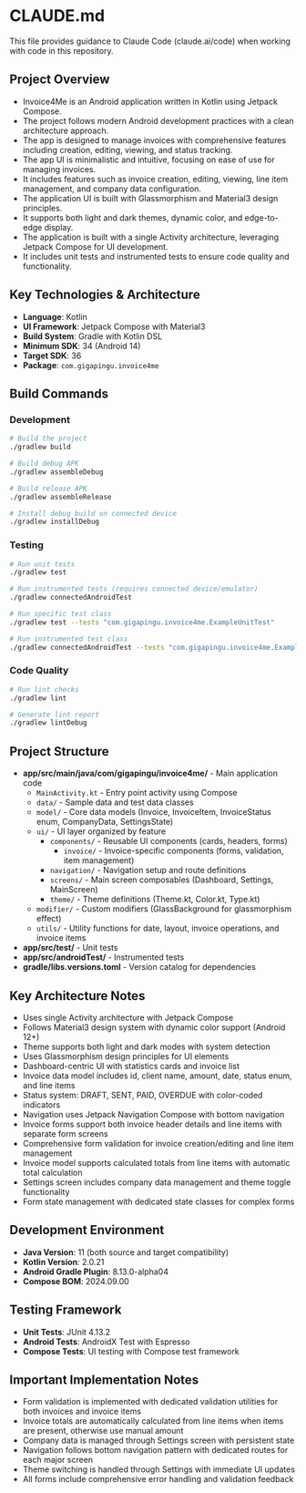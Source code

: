 # CLAUDE.md

This file provides guidance to Claude Code (claude.ai/code) when working with code in this repository.

## Project Overview

- Invoice4Me is an Android application written in Kotlin using Jetpack Compose.
- The project follows modern Android development practices with a clean architecture approach.
- The app is designed to manage invoices with comprehensive features including creation, editing, viewing, and status tracking.
- The app UI is minimalistic and intuitive, focusing on ease of use for managing invoices.
- It includes features such as invoice creation, editing, viewing, line item management, and company data configuration.
- The application UI is built with Glassmorphism and Material3 design principles.
- It supports both light and dark themes, dynamic color, and edge-to-edge display.
- The application is built with a single Activity architecture, leveraging Jetpack Compose for UI development.
- It includes unit tests and instrumented tests to ensure code quality and functionality.


## Key Technologies & Architecture

- **Language**: Kotlin
- **UI Framework**: Jetpack Compose with Material3
- **Build System**: Gradle with Kotlin DSL
- **Minimum SDK**: 34 (Android 14)
- **Target SDK**: 36
- **Package**: `com.gigapingu.invoice4me`

## Build Commands

### Development
```bash
# Build the project
./gradlew build

# Build debug APK
./gradlew assembleDebug

# Build release APK
./gradlew assembleRelease

# Install debug build on connected device
./gradlew installDebug
```

### Testing
```bash
# Run unit tests
./gradlew test

# Run instrumented tests (requires connected device/emulator)
./gradlew connectedAndroidTest

# Run specific test class
./gradlew test --tests "com.gigapingu.invoice4me.ExampleUnitTest"

# Run instrumented test class
./gradlew connectedAndroidTest --tests "com.gigapingu.invoice4me.ExampleInstrumentedTest"
```

### Code Quality
```bash
# Run lint checks
./gradlew lint

# Generate lint report
./gradlew lintDebug
```

## Project Structure

- **app/src/main/java/com/gigapingu/invoice4me/** - Main application code
  - `MainActivity.kt` - Entry point activity using Compose
  - `data/` - Sample data and test data classes
  - `model/` - Core data models (Invoice, InvoiceItem, InvoiceStatus enum, CompanyData, SettingsState)
  - `ui/` - UI layer organized by feature
    - `components/` - Reusable UI components (cards, headers, forms)
      - `invoice/` - Invoice-specific components (forms, validation, item management)
    - `navigation/` - Navigation setup and route definitions
    - `screens/` - Main screen composables (Dashboard, Settings, MainScreen)
    - `theme/` - Theme definitions (Theme.kt, Color.kt, Type.kt)
  - `modifier/` - Custom modifiers (GlassBackground for glassmorphism effect)
  - `utils/` - Utility functions for date, layout, invoice operations, and invoice items
- **app/src/test/** - Unit tests
- **app/src/androidTest/** - Instrumented tests
- **gradle/libs.versions.toml** - Version catalog for dependencies

## Key Architecture Notes

- Uses single Activity architecture with Jetpack Compose
- Follows Material3 design system with dynamic color support (Android 12+)
- Theme supports both light and dark modes with system detection
- Uses Glassmorphism design principles for UI elements
- Dashboard-centric UI with statistics cards and invoice list
- Invoice data model includes id, client name, amount, date, status enum, and line items
- Status system: DRAFT, SENT, PAID, OVERDUE with color-coded indicators
- Navigation uses Jetpack Navigation Compose with bottom navigation
- Invoice forms support both invoice header details and line items with separate form screens
- Comprehensive form validation for invoice creation/editing and line item management
- Invoice model supports calculated totals from line items with automatic total calculation
- Settings screen includes company data management and theme toggle functionality
- Form state management with dedicated state classes for complex forms

## Development Environment

- **Java Version**: 11 (both source and target compatibility)
- **Kotlin Version**: 2.0.21
- **Android Gradle Plugin**: 8.13.0-alpha04
- **Compose BOM**: 2024.09.00

## Testing Framework

- **Unit Tests**: JUnit 4.13.2
- **Android Tests**: AndroidX Test with Espresso
- **Compose Tests**: UI testing with Compose test framework

## Important Implementation Notes

- Form validation is implemented with dedicated validation utilities for both invoices and invoice items
- Invoice totals are automatically calculated from line items when items are present, otherwise use manual amount
- Company data is managed through Settings screen with persistent state
- Navigation follows bottom navigation pattern with dedicated routes for each major screen
- Theme switching is handled through Settings with immediate UI updates
- All forms include comprehensive error handling and validation feedback